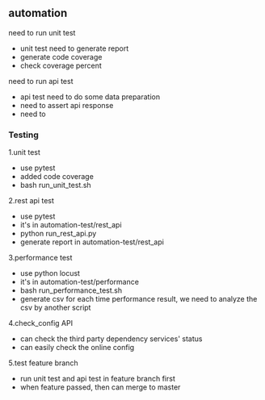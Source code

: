 ## automation

need to run unit test

- unit test need to generate report
- generate code coverage
- check coverage percent


need to run api test

- api test need to do some data preparation
- need to assert api response
- need to



### Testing

1.unit test

- use pytest
- added code coverage
- bash run_unit_test.sh

2.rest api test

- use pytest
- it's in automation-test/rest_api
- python run_rest_api.py
- generate report in automation-test/rest_api

3.performance test

- use python locust
- it's in automation-test/performance
- bash run_performance_test.sh
- generate csv for each time performance result, we need to analyze the csv by another script

4.check_config API

- can check the third party dependency services' status
- can easily check the online config

5.test feature branch

- run unit test and api test in feature branch first
- when feature passed, then can merge to master
